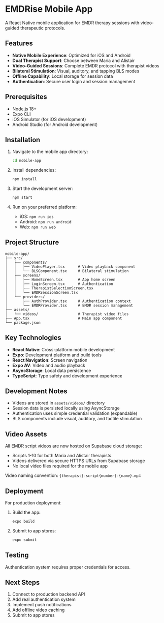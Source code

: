 # EMDRise Mobile App

A React Native mobile application for EMDR therapy sessions with video-guided therapeutic protocols.

## Features

- **Native Mobile Experience**: Optimized for iOS and Android
- **Dual Therapist Support**: Choose between Maria and Alistair
- **Video-Guided Sessions**: Complete EMDR protocol with therapist videos
- **Bilateral Stimulation**: Visual, auditory, and tapping BLS modes
- **Offline Capability**: Local storage for session data
- **Authentication**: Secure user login and session management

## Prerequisites

- Node.js 18+
- Expo CLI
- iOS Simulator (for iOS development)
- Android Studio (for Android development)

## Installation

1. Navigate to the mobile app directory:
   ```bash
   cd mobile-app
   ```

2. Install dependencies:
   ```bash
   npm install
   ```

3. Start the development server:
   ```bash
   npm start
   ```

4. Run on your preferred platform:
   - iOS: `npm run ios`
   - Android: `npm run android`
   - Web: `npm run web`

## Project Structure

```
mobile-app/
├── src/
│   ├── components/
│   │   ├── VideoPlayer.tsx      # Video playback component
│   │   └── BLSComponent.tsx     # Bilateral stimulation
│   ├── screens/
│   │   ├── HomeScreen.tsx       # App home screen
│   │   ├── LoginScreen.tsx      # Authentication
│   │   ├── TherapistSelectionScreen.tsx
│   │   └── EMDRSessionScreen.tsx
│   └── providers/
│       ├── AuthProvider.tsx     # Authentication context
│       └── EMDRProvider.tsx     # EMDR session management
├── assets/
│   └── videos/                  # Therapist video files
├── App.tsx                      # Main app component
└── package.json
```

## Key Technologies

- **React Native**: Cross-platform mobile development
- **Expo**: Development platform and build tools
- **React Navigation**: Screen navigation
- **Expo AV**: Video and audio playback
- **AsyncStorage**: Local data persistence
- **TypeScript**: Type safety and development experience

## Development Notes

- Videos are stored in `assets/videos/` directory
- Session data is persisted locally using AsyncStorage
- Authentication uses simple credential validation (expandable)
- BLS components include visual, auditory, and tactile stimulation

## Video Assets

All EMDR script videos are now hosted on Supabase cloud storage:
- Scripts 1-10 for both Maria and Alistair therapists
- Videos delivered via secure HTTPS URLs from Supabase storage
- No local video files required for the mobile app

Video naming convention: `{therapist}-script{number}-{name}.mp4`

## Deployment

For production deployment:

1. Build the app:
   ```bash
   expo build
   ```

2. Submit to app stores:
   ```bash
   expo submit
   ```

## Testing

Authentication system requires proper credentials for access.

## Next Steps

1. Connect to production backend API
2. Add real authentication system
3. Implement push notifications
4. Add offline video caching
5. Submit to app stores